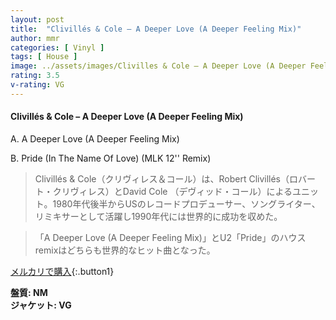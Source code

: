 ```yaml
---
layout: post
title:  "Clivillés & Cole – A Deeper Love (A Deeper Feeling Mix)"
author: mmr
categories: [ Vinyl ]
tags: [ House ]
image: ../assets/images/Clivilles & Cole – A Deeper Love (A Deeper Feeling Mix).jpg
rating: 3.5
v-rating: VG
---
```


#### Clivillés & Cole – A Deeper Love (A Deeper Feeling Mix)

A. A Deeper Love (A Deeper Feeling Mix)

B. Pride (In The Name Of Love) (MLK 12'' Remix)

> Clivillés & Cole（クリヴィレス＆コール）は、Robert Clivillés（ロバート・クリヴィレス）とDavid Cole （デヴィッド・コール）によるユニット。1980年代後半からUSのレコードプロデューサー、ソングライター、リミキサーとして活躍し1990年代には世界的に成功を収めた。

> 「A Deeper Love (A Deeper Feeling Mix)」とU2「Pride」のハウスremixはどちらも世界的なヒット曲となった。

[メルカリで購入](https://jp.mercari.com/item/m61317278445){:.button1}

<div class="mt-4 mb-4 d-flex align-items-center">
<strong class="mr-1">盤質: NM</strong>
</div>
<div class="mt-4 mb-4 d-flex align-items-center">
<strong class="mr-1">ジャケット: VG</strong>
</div>
